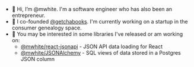 - 👋 Hi, I’m @mwhite.  I'm a software engineer who has also been an entrepreneur.
- 👀 I co-founded [@getchabooks](http://github.com/getchabooks).  I'm currently working on a startup in the consumer genealogy space.
- 🌱 You may be interested in some libraries I've released or am working on:
    - [@mwhite/react-jsonapi](http://github.com/mwhite/react-jsonapi) - JSON API data loading for React
    - [@mwhite/JSONAlchemy](http://github.com/mwhite/JSONAlchemy) - SQL views of data stored in a Postgres JSON column

<!---
mwhite/mwhite is a ✨ special ✨ repository because its `README.md` (this file) appears on your GitHub profile.
You can click the Preview link to take a look at your changes.
--->
